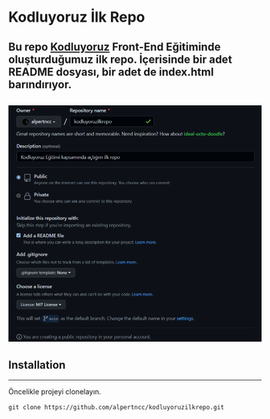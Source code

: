 # Kodluyoruz İlk Repo
Bu repo [Kodluyoruz](https://www.kodluyoruz.org/) Front-End Eğitiminde oluşturduğumuz ilk repo. İçerisinde bir adet README dosyası, bir adet de index.html barındırıyor.
--------------------------------------------
![ProjeResmi](github.png)
--------------------------------------------

## Installation
--------------------------------------------
Öncelikle projeyi clonelayın.
```
git clone https://github.com/alpertncc/kodluyoruzilkrepo.git
```

